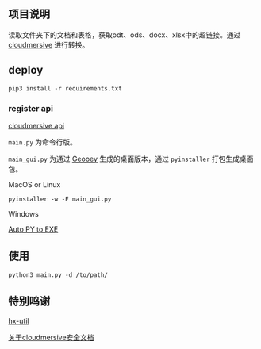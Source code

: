 ## 项目说明

读取文件夹下的文档和表格，获取odt、ods、docx、xlsx中的超链接。通过 [cloudmersive](https://cloudmersive.com/tools) 进行转换。

## deploy
`pip3 install -r requirements.txt`

### register api
[cloudmersive api](https://cloudmersive.com/convert-api)

`main.py` 为命令行版。

`main_gui.py` 为通过 [Geooey](https://github.com/chriskiehl/Gooey) 生成的桌面版本，通过 `pyinstaller` 打包生成桌面包。

MacOS or Linux

`pyinstaller -w -F main_gui.py`

Windows

[Auto PY to EXE](https://pypi.org/project/auto-py-to-exe/)


## 使用

`python3 main.py -d /to/path/`

## 特别鸣谢
[hx-util](https://github.com/Colin-Fredericks/hx-util)

[关于cloudmersive安全文档](https://cloudmersive.com/security)